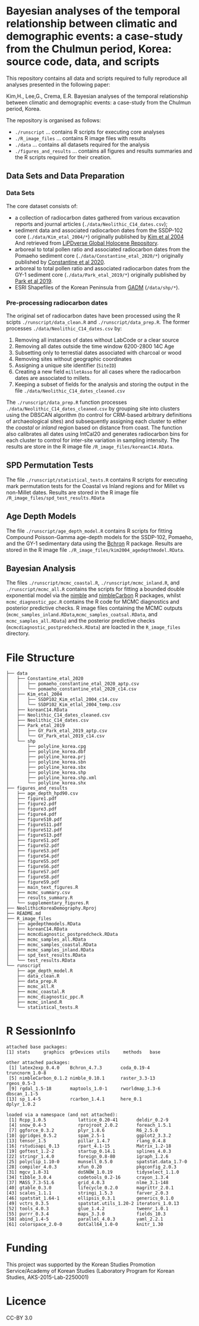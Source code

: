 # Bayesian analyses of the temporal relationship between climatic and demographic events: a case-study from the Chulmun period, Korea: source code, data, and scripts

This repository contains all data and scripts required to fully reproduce all analyses presented in the following paper: 

Kim,H., Lee,G., Crema, E.R. Bayesian analyses of the temporal relationship between climatic and demographic events: a case-study from the Chulmun period, Korea.

The repository is organised as follows:
  -  `./runscript` ... contains R scripts for executing core analyses
  - `./R_image_files` ... contains R image files with results
  - `./data` ... contains all datasets required for the analysis
  - `./figures_and_results` ... contains all figures and results summaries and the R scripts required for their creation.
  
## Data Sets and Data Preparation

### Data Sets
The core dataset consists of:

  - a collection of radiocarbon dates gathered from various excavation reports and journal articles (`./data/Neolithic_C14_dates.csv`);
  - sediment data and associated radiocarbon dates from the SSDP-102 core (`./data/Kim_etal_2004/*`) originally published by [Kim et al 2004](https://doi.org/10.1016/j.quascirev.2004.08.010) And retrieved from [LiPDverse Global Holocene Repository](http://lipdverse.org/globalHolocene/current_version/SSDP_102.Kim.2004.html).
  - arboreal to total pollen ratio and associated radiocarbon dates from the Pomaeho sediment core (`./data/Constantine_etal_2020/*`) originally published by [Constantine et al 2020](https://doi.org/10.1017/qua.2018.132).
  - arboreal to total pollen ratio and associated radiocarbon dates from the GY-1 sediment core (`./data/Park_etal_2019/*`) originally published by [Park et al 2019](https://doi.org/10.1038/s41598-019-47264-8).
  - ESRI Shapefiles of the Korean Peninsula from [GADM](https://gadm.org/index.html) (`/data/shp/*`).

### Pre-processing radiocarbon dates
The original set of radiocarbon dates have been processed using the R scipts `./runscript/data_clean.R` and `./runscript/data_prep.R`. The former processes `./data/Neolithic_C14_dates.csv` by:

1. Removing all instances of dates without LabCode or a clear source
2. Removing all dates outside the time window 6200-2800 14C Age
3. Subsetting only to terrestial dates associated with charcoal or wood
4. Removing sites without geographic coordinates
5. Assigning a unique site identifier (`SiteID`)
6. Creating a new field `milletAsso` for all cases where the radiocarbon dates are associated to millets.
7. Keeping a subset of fields for the analysis and storing the output in the file `./data/Neolithic_C14_dates_cleaned.csv`

The `./runscript/data_prep.R` function processes `./data/Neolithic_C14_dates_cleaned.csv` by grouping site into clusters using the DBSCAN algorithm (to control for CRM-based arbitrary definitions of archaeological sites) and subsequently assigning each cluster to either the _coastal_ or _inland_ region based on distance from coast. The function also calibrates all dates using IntCal20 and generates radiocarbon bins for each cluster to control for inter-site variation in sampling intensity. The results are store in the R image file `/R_image_files/koreanC14.RData`. 

## SPD Permutation Tests
The file `./runscript/statistical_tests.R` contains R scripts for executing mark permutation tests for the Coastal vs Inland regions and for Millet vs non-Millet dates. Results are stored in the R image file `/R_image_files/spd_test_results.RData`

## Age Depth Models
The file `./runscript/age_depth_model.R` contains R scripts for fitting Compound Poisson-Gamma age-depth models for the SSDP-102, Pomaeho, and the GY-1 sedimentary data using the
[Bchron](https://cran.r-project.org/web/packages/Bchron/index.html) R package. Results are stored in the R image file `./R_image_files/kim2004_agedepthmodel.RData`.

## Bayesian Analysis
The files `./runscript/mcmc_coastal.R`, `./runscript/mcmc_inland.R`, and `./runscript/mcmc_all.R` contains the scripts for fitting a bounded double exponential model via the [nimble](https://r-nimble.org/) and [nimbleCarbon](https://cran.r-project.org/web/packages/nimbleCarbon/index.html) R packages, whilst `mcmc_diagnostic_ppc.R` contains the R code for MCMC diagnostics and posterior predictive checks. R image files containing the MCMC outputs (`mcmc_samples_inland.RData`,`mcmc_samples_coatsal.RData`, and `mcmc_samples_all.RData`) and the posterior predictive checks (`mcmcdiagnostic_postpredcheck.RData`) are loacted in the `R_image_files` directory.


# File Structure

```
├── data
│   ├── Constantine_etal_2020
│   │   ├── pomaeho_constantine_etal_2020_aptp.csv
│   │   └── pomaeho_constantine_etal_2020_c14.csv
│   ├── Kim_etal_2004
│   │   ├── SSDP102_Kim_etlal_2004_c14.csv
│   │   └── SSDP102_Kim_etlal_2004_temp.csv
│   ├── koreanC14.RData
│   ├── Neolithic_C14_dates_cleaned.csv
│   ├── Neolithic_C14_dates.csv
│   ├── Park_etal_2019
│   │   ├── GY_Park_etal_2019_aptp.csv
│   │   └── GY_Park_etal_2019_c14.csv
│   └── shp
│       ├── polyline_korea.cpg
│       ├── polyline_korea.dbf
│       ├── polyline_korea.prj
│       ├── polyline_korea.sbn
│       ├── polyline_korea.sbx
│       ├── polyline_korea.shp
│       ├── polyline_korea.shp.xml
│       └── polyline_korea.shx
├── figures_and_results
│   ├── age_depth_hpd90.csv
│   ├── figure1.pdf
│   ├── figure2.pdf
│   ├── figure3.pdf
│   ├── figure4.pdf
│   ├── figureS10.pdf
│   ├── figureS11.pdf
│   ├── figureS12.pdf
│   ├── figureS13.pdf
│   ├── figureS1.pdf
│   ├── figureS2.pdf
│   ├── figureS3.pdf
│   ├── figureS4.pdf
│   ├── figureS5.pdf
│   ├── figureS6.pdf
│   ├── figureS7.pdf
│   ├── figureS8.pdf
│   ├── figureS9.pdf
│   ├── main_text_figures.R
│   ├── mcmc_summary.csv
│   ├── results_summary.R
│   └── supplementary_figures.R
├── NeolithicKoreaDemography.Rproj
├── README.md
├── R_image_files
│   ├── agedepthmodels.RData
│   ├── koreanC14.RData
│   ├── mcmcdiagnostic_postpredcheck.RData
│   ├── mcmc_samples_all.RData
│   ├── mcmc_samples_coastal.RData
│   ├── mcmc_samples_inland.RData
│   ├── spd_test_results.RData
│   └── test_results.RData
└── runscript
    ├── age_depth_model.R
    ├── data_clean.R
    ├── data_prep.R
    ├── mcmc_all.R
    ├── mcmc_coastal.R
    ├── mcmc_diagnostic_ppc.R
    ├── mcmc_inland.R
    └── statistical_tests.R

```


# R SessionInfo

```
attached base packages:
[1] stats     graphics  grDevices utils     methods   base     

other attached packages:
 [1] latex2exp_0.4.0    Bchron_4.7.3       coda_0.19-4        truncnorm_1.0-8   
 [5] nimbleCarbon_0.1.2 nimble_0.10.1      raster_3.3-13      rgeos_0.5-3       
 [9] rgdal_1.5-18       maptools_1.0-1     rworldmap_1.3-6    dbscan_1.1-5      
[13] sp_1.4-5           rcarbon_1.4.1      here_0.1           dplyr_1.0.2       

loaded via a namespace (and not attached):
 [1] Rcpp_1.0.5            lattice_0.20-41       deldir_0.2-9         
 [4] snow_0.4-3            rprojroot_2.0.2       foreach_1.5.1        
 [7] ggforce_0.3.2         plyr_1.8.6            R6_2.5.0             
[10] ggridges_0.5.2        spam_2.5-1            ggplot2_3.3.2        
[13] tensor_1.5            pillar_1.4.7          rlang_0.4.8          
[16] rstudioapi_0.13       rpart_4.1-15          Matrix_1.2-18        
[19] goftest_1.2-2         startup_0.14.1        splines_4.0.3        
[22] stringr_1.4.0         foreign_0.8-80        igraph_1.2.6         
[25] polyclip_1.10-0       munsell_0.5.0         spatstat.data_1.7-0  
[28] compiler_4.0.3        xfun_0.20             pkgconfig_2.0.3      
[31] mgcv_1.8-31           doSNOW_1.0.19         tidyselect_1.1.0     
[34] tibble_3.0.4          codetools_0.2-16      crayon_1.3.4         
[37] MASS_7.3-51.6         grid_4.0.3            nlme_3.1-148         
[40] gtable_0.3.0          lifecycle_0.2.0       magrittr_2.0.1       
[43] scales_1.1.1          stringi_1.5.3         farver_2.0.3         
[46] spatstat_1.64-1       ellipsis_0.3.1        generics_0.1.0       
[49] vctrs_0.3.5           spatstat.utils_1.20-2 iterators_1.0.13     
[52] tools_4.0.3           glue_1.4.2            tweenr_1.0.1         
[55] purrr_0.3.4           maps_3.3.0            fields_10.3          
[58] abind_1.4-5           parallel_4.0.3        yaml_2.2.1           
[61] colorspace_2.0-0      dotCall64_1.0-0       knitr_1.30     
```

# Funding
This project was supported by the Korean Studies Promotion Service/Academy of Korean Studies (Laboratory Program for Korean Studies, AKS-2015-Lab-2250001)

# Licence
CC-BY 3.0
